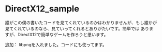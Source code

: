 # DirectX12_sample

誰がこの僕の書いたコードを見てくれているのかはわかりませんが、もし誰かが見てくれているのなら、見ていってくれるとありがたいです。簡単では
ありますが、DirectX12で簡単なゲームを作ろうと思います。

追加：  libpngを入れました。コードにも使ってます。
